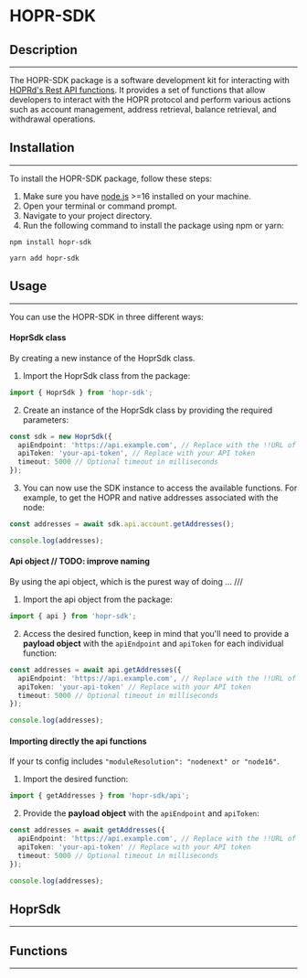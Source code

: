 # HOPR-SDK

## Description
---

The HOPR-SDK package is a software development kit for interacting with [HOPRd's Rest API functions](https://docs.hoprnet.org/developers/rest-api).
It provides a set of functions that allow developers to interact with the HOPR protocol and perform various actions such as account management, address retrieval, balance retrieval, and withdrawal operations.

## Installation
---

To install the HOPR-SDK package, follow these steps:

1. Make sure you have [node.js](https://nodejs.org) >=16 installed on your machine.
2. Open your terminal or command prompt.
3. Navigate to your project directory.
4. Run the following command to install the package using npm or yarn:

```shell
npm install hopr-sdk
```

```shell
yarn add hopr-sdk
```

## Usage
---

You can use the HOPR-SDK in three different ways:

#### HoprSdk class

By creating a new instance of the HoprSdk class.

1. Import the HoprSdk class from the package:

```ts
import { HoprSdk } from 'hopr-sdk';
```

2. Create an instance of the HoprSdk class by providing the required parameters:

```ts
const sdk = new HoprSdk({
  apiEndpoint: 'https://api.example.com', // Replace with the !!URL of the HOPR API server!!
  apiToken: 'your-api-token', // Replace with your API token
  timeout: 5000 // Optional timeout in milliseconds
});
```

3. You can now use the SDK instance to access the available functions. For example, to get the HOPR and native addresses associated with the node:

```ts
const addresses = await sdk.api.account.getAddresses();

console.log(addresses);
```

#### Api object // TODO: improve naming

By using the api object, which is the purest way of doing ... ///

1. Import the api object from the package:

```ts
import { api } from 'hopr-sdk';
```

2. Access the desired function, keep in mind that you'll need to provide a **payload object** with the `apiEndpoint` and `apiToken` for each individual function:

```ts
const addresses = await api.getAddresses({
  apiEndpoint: 'https://api.example.com', // Replace with the !!URL of the HOPR API server!!
  apiToken: 'your-api-token' // Replace with your API token
  timeout: 5000 // Optional timeout in milliseconds
});

console.log(addresses);
```

#### Importing directly the api functions
If your ts config includes `"moduleResolution": "nodenext" or "node16"`.

1. Import the desired function:
```ts
import { getAddresses } from 'hopr-sdk/api';
```

2. Provide the **payload object** with the `apiEndpoint` and `apiToken`:
```ts
const addresses = await getAddresses({
  apiEndpoint: 'https://api.example.com', // Replace with the !!URL of the HOPR API server!!
  apiToken: 'your-api-token' // Replace with your API token
  timeout: 5000 // Optional timeout in milliseconds
});

console.log(addresses);
```

## HoprSdk
---

## Functions
---
